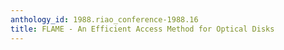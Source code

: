 ```yaml
---
anthology_id: 1988.riao_conference-1988.16
title: FLAME - An Efficient Access Method for Optical Disks
---
```

